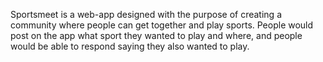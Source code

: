 Sportsmeet is a web-app designed with the purpose of creating a community where people can get together and play sports. People would post on the app what sport they wanted to play and where, and people would be able to respond saying they also wanted to play.

